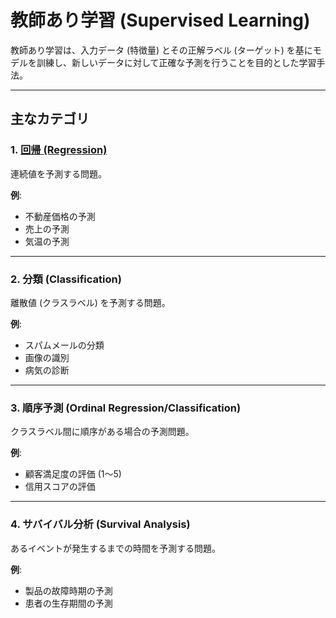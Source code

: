 # 教師あり学習 (Supervised Learning)

教師あり学習は、入力データ (特徴量) とその正解ラベル (ターゲット) を基にモデルを訓練し、新しいデータに対して正確な予測を行うことを目的とした学習手法。

---

## 主なカテゴリ

### 1. [回帰 (Regression)](https://github.com/kodaimura/AIHub/blob/main/docs/Supervised/Regression/README.md)  
連続値を予測する問題。

**例**:  
- 不動産価格の予測  
- 売上の予測  
- 気温の予測  

---

### 2. 分類 (Classification)
離散値 (クラスラベル) を予測する問題。

**例**:  
- スパムメールの分類  
- 画像の識別  
- 病気の診断  

---

### 3. 順序予測 (Ordinal Regression/Classification)
クラスラベル間に順序がある場合の予測問題。

**例**:  
- 顧客満足度の評価 (1〜5)  
- 信用スコアの評価  

---

### 4. サバイバル分析 (Survival Analysis)
あるイベントが発生するまでの時間を予測する問題。

**例**:  
- 製品の故障時期の予測  
- 患者の生存期間の予測  
